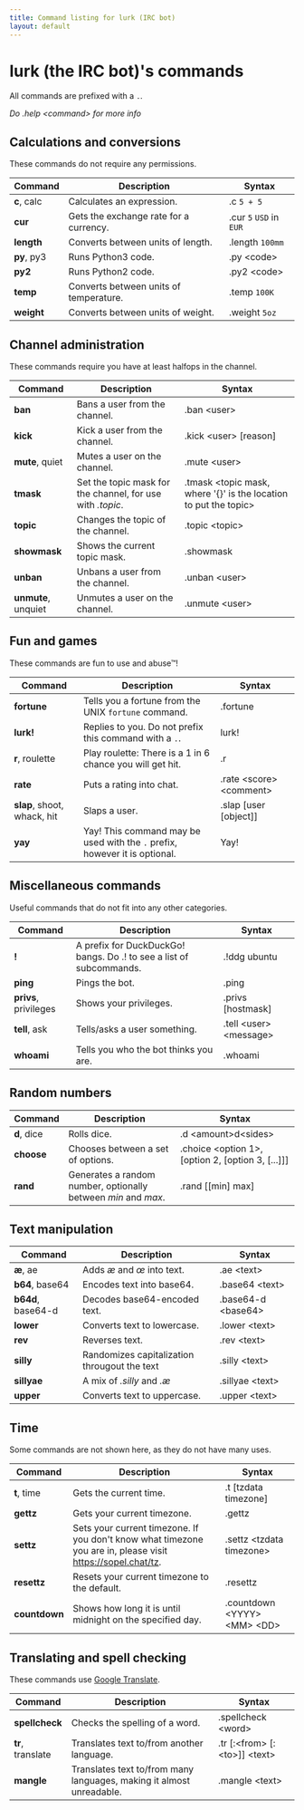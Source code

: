 ```yaml
---
title: Command listing for lurk (IRC bot)
layout: default
---
```


# lurk (the IRC bot)'s commands

All commands are prefixed with a `.`.

*Do .help \<command> for more info*

## Calculations and conversions
These commands do not require any permissions.

| Command       | Description | Syntax |
| ------------- | ----------- | ------ |
| **c**, calc   | Calculates an expression. | .c `5 + 5` |
| **cur**       | Gets the exchange rate for a currency. | .cur `5` `USD` in `EUR` |
| **length**    | Converts between units of length. | .length `100mm` |
| **py**, py3   | Runs Python3 code. | .py \<code> |
| **py2**       | Runs Python2 code. | .py2 \<code> |
| **temp**      | Converts between units of temperature. | .temp `100K` |
| **weight**    | Converts between units of weight. | .weight `5oz` |

## Channel administration
These commands require you have at least halfops in the channel.

| Command       | Description | Syntax |
| ------------- | ----------- | ------ |
| **ban**       | Bans a user from the channel. | .ban \<user> |
| **kick**      | Kick a user from the channel. | .kick \<user> [reason] |
| **mute**, quiet | Mutes a user on the channel. | .mute \<user> |
| **tmask**     | Set the topic mask for the channel, for use with *.topic*. | .tmask \<topic mask, where '{}' is the location to put the topic> |
| **topic**     | Changes the topic of the channel. | .topic \<topic> |
| **showmask**     | Shows the current topic mask. | .showmask |
| **unban**     | Unbans a user from the channel. | .unban \<user> |
| **unmute**, unquiet | Unmutes a user on the channel. | .unmute \<user> |

## Fun and games
These commands are fun to use and abuse&#x2122;!

| Command       | Description | Syntax |
| ------------- | ----------- | ------ |
| **fortune**   | Tells you a fortune from the UNIX `fortune` command. | .fortune |
| **lurk!** | Replies to you. Do not prefix this command with a `.`. | lurk! |
| **r**, roulette | Play roulette: There is a 1 in 6 chance you will get hit. | .r |
| **rate**      | Puts a rating into chat. | .rate \<score> \<comment> |
| **slap**, shoot, whack, hit | Slaps a user. | .slap [user [object]] |
| **yay** | Yay! This command may be used with the `.` prefix, however it is optional. | Yay! |

## Miscellaneous commands
Useful commands that do not fit into any other categories.

| Command       | Description | Syntax |
| ------------- | ----------- | ------ |
| **!**         | A prefix for DuckDuckGo! bangs. Do .! to see a list of subcommands. | .!ddg ubuntu |
| **ping**      | Pings the bot. | .ping |
| **privs**, privileges | Shows your privileges. | .privs [hostmask] |
| **tell**, ask | Tells/asks a user something. | .tell \<user> \<message> |
| **whoami**    | Tells you who the bot thinks you are. | .whoami |

## Random numbers

| Command       | Description | Syntax |
| ------------- | ----------- | ------ |
| **d**, dice   | Rolls dice. | .d \<amount>d\<sides> |
| **choose**    | Chooses between a set of options. | .choice \<option 1>, [option 2, [option 3, [...]]] |
| **rand**      | Generates a random number, optionally between *min* and *max*. | .rand [[min] max] |

## Text manipulation

| Command       | Description | Syntax |
| ------------- | ----------- | ------ |
| **&aelig;**, ae | Adds *&aelig;* and *&oelig;* into text. | .ae \<text> |
| **b64**, base64 | Encodes text into base64. | .base64 \<text> |
| **b64d**, base64-d | Decodes base64-encoded text. | .base64-d \<base64> |
| **lower**     | Converts text to lowercase. | .lower \<text> |
| **rev**       | Reverses text. | .rev \<text> |
| **silly**     | Randomizes capitalization througout the text | .silly \<text> |
| **sillyae**   | A mix of *.silly* and *.&aelig;* | .sillyae \<text> |
| **upper**     | Converts text to uppercase. | .upper \<text> |

## Time
Some commands are not shown here, as they do not have many uses.

| Command       | Description | Syntax |
| ------------- | ----------- | ------ |
| **t**, time   | Gets the current time. | .t [tzdata timezone] |
| **gettz**     | Gets your current timezone. | .gettz |
| **settz**     | Sets your current timezone. If you don't know what timezone you are in, please visit https://sopel.chat/tz. | .settz \<tzdata timezone> |
| **resettz**   | Resets your current timezone to the default. | .resettz |
| **countdown** | Shows how long it is until midnight on the specified day. | .countdown \<YYYY> \<MM> \<DD> |

## Translating and spell checking
These commands use [Google Translate](https://translate.google.com).

| Command       | Description | Syntax |
| ------------- | ----------- | ------ |
| **spellcheck** | Checks the spelling of a word. | .spellcheck \<word> |
| **tr**, translate | Translates text to/from another language. | .tr [:\<from> [:\<to>]] \<text> |
| **mangle**    | Translates text to/from many languages, making it almost unreadable. | .mangle \<text> |
